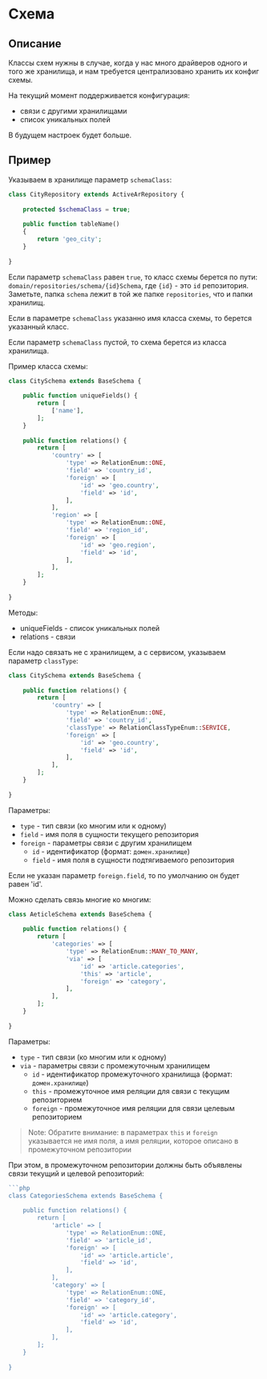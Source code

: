 Схема
===

## Описание

Классы схем нужны в случае, когда у нас много драйверов одного и того же хранилища, и нам требуется централизовано хранить их конфиг схемы.

На текущий момент поддерживается конфигурация:

* связи с другими хранилищами
* список уникальных полей

В будущем настроек будет больше.

## Пример

Указываем в хранилище параметр `schemaClass`:

```php
class CityRepository extends ActiveArRepository {
	
	protected $schemaClass = true;
	
	public function tableName()
	{
		return 'geo_city';
	}
	
}
```

Если параметр `schemaClass` равен `true`, то класс схемы берется по пути:
`domain/repositories/schema/{id}Schema`, где `{id}` - это `id` репозитория.
Заметьте, папка `schema` лежит в той же папке `repositories`, что и папки хранилищ.

Если в параметре `schemaClass` указанно имя класса схемы, то берется указанный класс.

Если параметр `schemaClass` пустой, то схема берется из класса хранилища.

Пример класса схемы:

```php
class CitySchema extends BaseSchema {
	
	public function uniqueFields() {
		return [
			['name'],
		];
	}
	
	public function relations() {
		return [
			'country' => [
				'type' => RelationEnum::ONE,
				'field' => 'country_id',
				'foreign' => [
					'id' => 'geo.country',
					'field' => 'id',
				],
			],
			'region' => [
				'type' => RelationEnum::ONE,
				'field' => 'region_id',
				'foreign' => [
					'id' => 'geo.region',
					'field' => 'id',
				],
			],
		];
	}
	
}
```

Методы:

* uniqueFields - список уникальных полей
* relations - связи

Если надо связать не с хранилищем, а с сервисом, указываем параметр `classType`:

```php
class CitySchema extends BaseSchema {
	
	public function relations() {
		return [
			'country' => [
				'type' => RelationEnum::ONE,
				'field' => 'country_id',
				'classType' => RelationClassTypeEnum::SERVICE,
				'foreign' => [
					'id' => 'geo.country',
					'field' => 'id',
				],
			],
		];
	}
	
}
```

Параметры:

* `type` - тип связи (ко многим или к одному)
* `field` - имя поля в сущности текущего репозитория
* `foreign` - параметры связи с другим хранилищем
	* `id` - идентификатор (формат: `домен.хранилище`)
	* `field` - имя поля в сущности подтягиваемого репозитория

Если не указан параметр `foreign.field`, то по умолчанию он будет равен 'id'.

Можно сделать связь многие ко многим:

```php
class AeticleSchema extends BaseSchema {
	
	public function relations() {
		return [
			'categories' => [
                'type' => RelationEnum::MANY_TO_MANY,
                'via' => [
                    'id' => 'article.categories',
                    'this' => 'article',
                    'foreign' => 'category',
                ],
            ],
		];
	}
	
}
```

Параметры:

* `type` - тип связи (ко многим или к одному)
* `via` - параметры связи с промежуточным хранилищем
	* `id` - идентификатор промежуточного хранилища (формат: `домен.хранилище`)
	* `this` - промежуточное имя реляции для связи с текущим репозиторием
	* `foreign` - промежуточное имя реляции для связи целевым репозиторием

>Note: Обратите внимание: в параметрах `this` и `foreign` указывается не имя поля, а имя реляции, которое описано в промежуточном репозитории

При этом, в промежуточном репозитории должны быть объявлены связи текущий и целевой репозиторий:

```php
```php
class CategoriesSchema extends BaseSchema {
	
	public function relations() {
		return [
			'article' => [
                'type' => RelationEnum::ONE,
                'field' => 'article_id',
                'foreign' => [
                    'id' => 'article.article',
                    'field' => 'id',
                ],
            ],
            'category' => [
                'type' => RelationEnum::ONE,
                'field' => 'category_id',
                'foreign' => [
                    'id' => 'article.category',
                    'field' => 'id',
                ],
            ],
		];
	}
	
}
```
